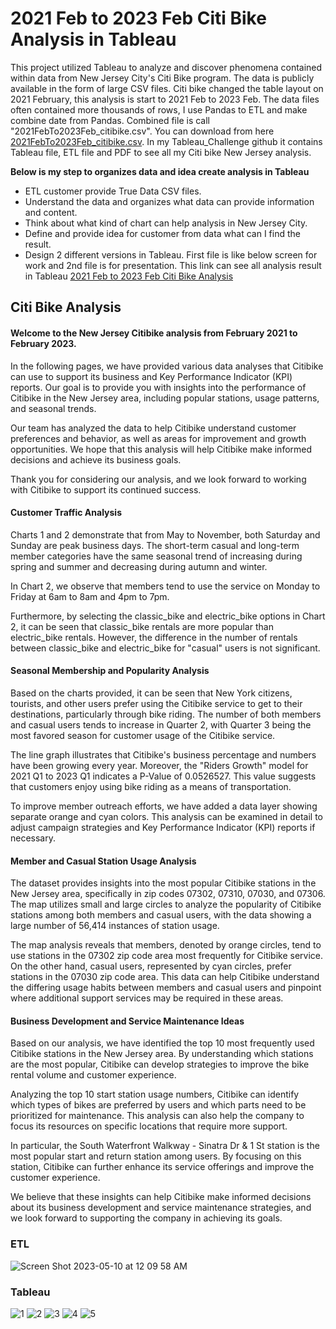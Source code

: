 # 2021 Feb to 2023 Feb Citi Bike Analysis in Tableau

This project utilized Tableau to analyze and discover phenomena contained within data from New Jersey City's Citi Bike program. The data is publicly available in the form of large CSV files. 
Citi bike changed the table layout on 2021 February, this analysis is start to 2021 Feb to 2023 Feb.  The data files often contained more thousands of rows, I use Pandas to ETL and make combine date from Pandas. Combined file is call "2021FebTo2023Feb_citibike.csv". You can download from here [2021FebTo2023Feb_citibike.csv](https://drive.google.com/file/d/1HcYfcdiafiV2iHEYtsLG8MlpYSCN21N1/view?usp=share_link).  In my Tableau_Challenge github it contains Tableau file, ETL file and PDF to see all my Citi bike New Jersey analysis.

**Below is my step to organizes data and idea create analysis in Tableau**

- ETL customer provide True Data CSV files.
- Understand the data and organizes what data can provide information and content.
- Think about what kind of chart can help analysis in New Jersey City.
- Define and provide idea for customer from data what can I find the result.
- Design 2 different versions in Tableau. First file is like below screen for work and 2nd file is for presentation.  This link can see all analysis result in Tableau [2021 Feb to 2023 Feb Citi Bike Analysis](https://public.tableau.com/views/MyFirstViz_Tableau-Challenge_GW/Story1?:language=en-US&:display_count=n&:origin=viz_share_link)

## Citi Bike Analysis

#### Welcome to the New Jersey Citibike analysis from February 2021 to February 2023.
In the following pages, we have provided various data analyses that Citibike can use to support its business and Key Performance Indicator (KPI) reports. Our goal is to provide you with insights into the performance of Citibike in the New Jersey area, including popular stations, usage patterns, and seasonal trends.

Our team has analyzed the data to help Citibike understand customer preferences and behavior, as well as areas for improvement and growth opportunities. We hope that this analysis will help Citibike make informed decisions and achieve its business goals.

Thank you for considering our analysis, and we look forward to working with Citibike to support its continued success.

#### Customer Traffic Analysis
Charts 1 and 2 demonstrate that from May to November, both Saturday and Sunday are peak business days. The short-term casual and long-term member categories have the same seasonal trend of increasing during spring and summer and decreasing during autumn and winter.

In Chart 2, we observe that members tend to use the service on Monday to Friday at 6am to 8am and 4pm to 7pm.

Furthermore, by selecting the classic_bike and electric_bike options in Chart 2, it can be seen that classic_bike rentals are more popular than electric_bike rentals. However, the difference in the number of rentals between classic_bike and electric_bike for "casual" users is not significant.

#### Seasonal Membership and Popularity Analysis
Based on the charts provided, it can be seen that New York citizens, tourists, and other users prefer using the Citibike service to get to their destinations, particularly through bike riding. The number of both members and casual users tends to increase in Quarter 2, with Quarter 3 being the most favored season for customer usage of the Citibike service.

The line graph illustrates that Citibike's business percentage and numbers have been growing every year. Moreover, the "Riders Growth" model for 2021 Q1 to 2023 Q1 indicates a P-Value of 0.0526527. This value suggests that customers enjoy using bike riding as a means of transportation.

To improve member outreach efforts, we have added a data layer showing separate orange and cyan colors. This analysis can be examined in detail to adjust campaign strategies and Key Performance Indicator (KPI) reports if necessary.

#### Member and Casual Station Usage Analysis
The dataset provides insights into the most popular Citibike stations in the New Jersey area, specifically in zip codes 07302, 07310, 07030, and 07306. The map utilizes small and large circles to analyze the popularity of Citibike stations among both members and casual users, with the data showing a large number of 56,414 instances of station usage.

The map analysis reveals that members, denoted by orange circles, tend to use stations in the 07302 zip code area most frequently for Citibike service. On the other hand, casual users, represented by cyan circles, prefer stations in the 07030 zip code area. This data can help Citibike understand the differing usage habits between members and casual users and pinpoint where additional support services may be required in these areas.

#### Business Development and Service Maintenance Ideas
Based on our analysis, we have identified the top 10 most frequently used Citibike stations in the New Jersey area. By understanding which stations are the most popular, Citibike can develop strategies to improve the bike rental volume and customer experience.

Analyzing the top 10 start station usage numbers, Citibike can identify which types of bikes are preferred by users and which parts need to be prioritized for maintenance. This analysis can also help the company to focus its resources on specific locations that require more support.

In particular, the South Waterfront Walkway - Sinatra Dr & 1 St station is the most popular start and return station among users. By focusing on this station, Citibike can further enhance its service offerings and improve the customer experience.

We believe that these insights can help Citibike make informed decisions about its business development and service maintenance strategies, and we look forward to supporting the company in achieving its goals.
<br>
### ETL
![Screen Shot 2023-05-10 at 12 09 58 AM](https://github.com/wangavin/Tableau_Challenge/assets/119981450/f9e92013-3834-46bc-9b5d-747d8ab67ce3)

### Tableau
![1](https://github.com/wangavin/Tableau_Challenge/assets/119981450/c5b85d07-24a4-4ab7-94cf-193b2e8eea7d)
![2](https://github.com/wangavin/Tableau_Challenge/assets/119981450/3e64e73d-27b4-4dd6-ab54-ceb9f83ee42e)
![3](https://github.com/wangavin/Tableau_Challenge/assets/119981450/0f947098-b0fc-4d91-bf2a-4a7878323bf6)
![4](https://github.com/wangavin/Tableau_Challenge/assets/119981450/22486e3b-ac3a-461a-a297-25d28e374e78)
![5](https://github.com/wangavin/Tableau_Challenge/assets/119981450/045b83c3-9ec5-429c-80c2-8da74796e604)
